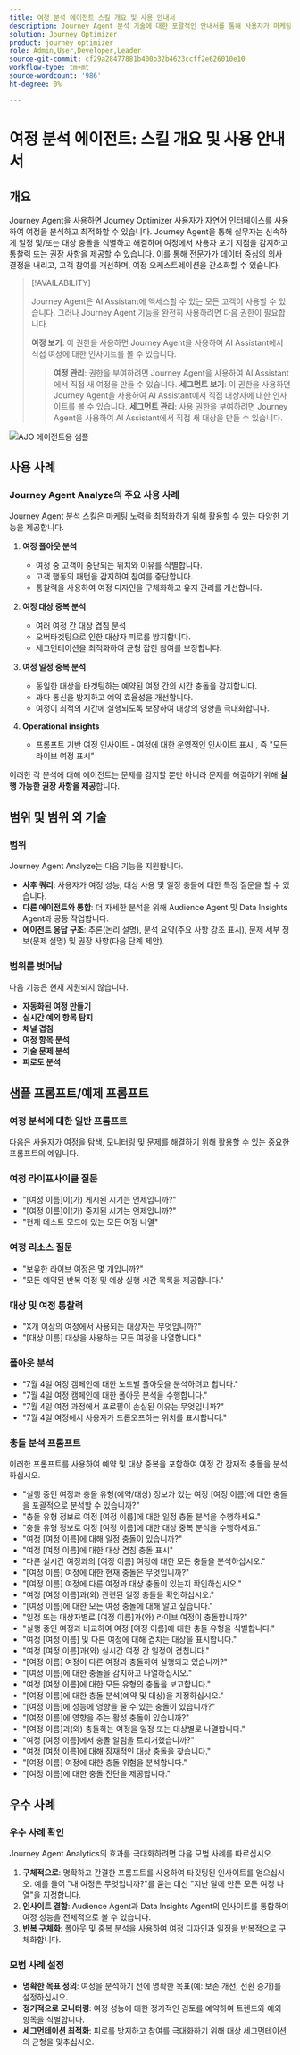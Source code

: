 ```yaml
---
title: 여정 분석 에이전트 스킬 개요 및 사용 안내서
description: Journey Agent 분석 기술에 대한 포괄적인 안내서를 통해 사용자가 마케팅 여정을 분석하고, 문제를 감지하고, 통찰력을 발견하고, 고객 참여를 최적화할 수 있습니다.
solution: Journey Optimizer
product: journey optimizer
role: Admin,User,Developer,Leader
source-git-commit: cf29a28477881b400b32b4623ccff2e626010e10
workflow-type: tm+mt
source-wordcount: '986'
ht-degree: 0%

---
```



# 여정 분석 에이전트: 스킬 개요 및 사용 안내서

## 개요

Journey Agent을 사용하면 Journey Optimizer 사용자가 자연어 인터페이스를 사용하여 여정을 분석하고 최적화할 수 있습니다. Journey Agent을 통해 실무자는 신속하게 일정 및/또는 대상 충돌을 식별하고 해결하며 여정에서 사용자 포기 지점을 감지하고 통찰력 또는 권장 사항을 제공할 수 있습니다. 이를 통해 전문가가 데이터 중심의 의사 결정을 내리고, 고객 참여를 개선하며, 여정 오케스트레이션을 간소화할 수 있습니다.

>[!AVAILABILITY]
>
>Journey Agent은 AI Assistant에 액세스할 수 있는 모든 고객이 사용할 수 있습니다. 그러나 Journey Agent 기능을 완전히 사용하려면 다음 권한이 필요합니다.
>
>**여정 보기**: 이 권한을 사용하면 Journey Agent을 사용하여 AI Assistant에서 직접 여정에 대한 인사이트를 볼 수 있습니다.
>>**여정 관리**: 권한을 부여하려면 Journey Agent을 사용하여 AI Assistant에서 직접 새 여정을 만들 수 있습니다.
>>**세그먼트 보기**: 이 권한을 사용하면 Journey Agent을 사용하여 AI Assistant에서 직접 대상자에 대한 인사이트를 볼 수 있습니다.
>>**세그먼트 관리**: 사용 권한을 부여하려면 Journey Agent을 사용하여 AI Assistant에서 직접 새 대상을 만들 수 있습니다.

![AJO 에이전트용 샘플](./images/ajo-agent/ajo-agent-sample.png)

## 사용 사례

### Journey Agent Analyze의 주요 사용 사례

Journey Agent 분석 스킬은 마케팅 노력을 최적화하기 위해 활용할 수 있는 다양한 기능을 제공합니다.

1. **여정 폴아웃 분석**

   - 여정 중 고객이 중단되는 위치와 이유를 식별합니다.
   - 고객 행동의 패턴을 감지하여 참여를 중단합니다.
   - 통찰력을 사용하여 여정 디자인을 구체화하고 유지 관리를 개선합니다.

1. **여정 대상 중복 분석**

   - 여러 여정 간 대상 겹침 분석
   - 오버타겟팅으로 인한 대상자 피로를 방지합니다.
   - 세그먼테이션을 최적화하여 균형 잡힌 참여를 보장합니다.

1. **여정 일정 중복 분석**

   - 동일한 대상을 타겟팅하는 예약된 여정 간의 시간 충돌을 감지합니다.
   - 과다 통신을 방지하고 예약 효율성을 개선합니다.
   - 여정이 최적의 시간에 실행되도록 보장하여 대상의 영향을 극대화합니다.

1. **Operational insights**

   - 프롬프트 기반 여정 인사이트 - 여정에 대한 운영적인 인사이트 표시 , 즉 &quot;모든 라이브 여정 표시&quot;

이러한 각 분석에 대해 에이전트는 문제를 감지할 뿐만 아니라 문제를 해결하기 위해 **실행 가능한 권장 사항을 제공**&#x200B;합니다.


## 범위 및 범위 외 기술

### **범위**

Journey Agent Analyze는 다음 기능을 지원합니다.

- **사후 쿼리**: 사용자가 여정 성능, 대상 사용 및 일정 충돌에 대한 특정 질문을 할 수 있습니다.
- **다른 에이전트와 통합**: 더 자세한 분석을 위해 Audience Agent 및 Data Insights Agent과 공동 작업합니다.
- **에이전트 응답 구조**: 추론(논리 설명), 분석 요약(주요 사항 강조 표시), 문제 세부 정보(문제 설명) 및 권장 사항(다음 단계 제안).

### **범위를 벗어남**

다음 기능은 현재 지원되지 않습니다.

- **자동화된 여정 만들기**
- **실시간 예외 항목 탐지**
- **채널 겹침**
- **여정 항목 분석**
- **기술 문제 분석**
- **피로도 분석**

## 샘플 프롬프트/예제 프롬프트

### 여정 분석에 대한 일반 프롬프트

다음은 사용자가 여정을 탐색, 모니터링 및 문제를 해결하기 위해 활용할 수 있는 중요한 프롬프트의 예입니다.

### 여정 라이프사이클 질문

- &quot;[여정 이름]이(가) 게시된 시기는 언제입니까?&quot;
- &quot;[여정 이름]이(가) 중지된 시기는 언제입니까?&quot;
- &quot;현재 테스트 모드에 있는 모든 여정 나열&quot;

### 여정 리소스 질문

- &quot;보유한 라이브 여정은 몇 개입니까?&quot;
- &quot;모든 예약된 반복 여정 및 예상 실행 시간 목록을 제공합니다.&quot;

### 대상 및 여정 통찰력

- &quot;X개 이상의 여정에서 사용되는 대상자는 무엇입니까?&quot;
- &quot;[대상 이름] 대상을 사용하는 모든 여정을 나열합니다.&quot;

### 폴아웃 분석

- &quot;7월 4일 여정 캠페인에 대한 노드별 폴아웃을 분석하려고 합니다.&quot;
- &quot;7월 4일 여정 캠페인에 대한 폴아웃 분석을 수행합니다.&quot;
- &quot;7월 4일 여정 과정에서 프로필이 손실된 이유는 무엇입니까?&quot;
- &quot;7월 4일 여정에서 사용자가 드롭오프하는 위치를 표시합니다.&quot;

### 충돌 분석 프롬프트

이러한 프롬프트를 사용하여 예약 및 대상 중복을 포함하여 여정 간 잠재적 충돌을 분석하십시오.

- &quot;실행 중인 여정과 충돌 유형(예약/대상) 정보가 있는 여정 [여정 이름]에 대한 충돌을 포괄적으로 분석할 수 있습니까?&quot;
- &quot;충돌 유형 정보로 여정 [여정 이름]에 대한 일정 충돌 분석을 수행하세요.&quot;
- &quot;충돌 유형 정보로 여정 [여정 이름]에 대한 대상 중복 분석을 수행하세요.&quot;
- &quot;여정 [여정 이름]에 대해 일정 충돌이 있습니까?&quot;
- &quot;여정 [여정 이름]에 대한 대상 겹침 충돌 표시&quot;
- &quot;다른 실시간 여정과의 [여정 이름] 여정에 대한 모든 충돌을 분석하십시오.&quot;
- &quot;[여정 이름] 여정에 대한 현재 충돌은 무엇입니까?&quot;
- &quot;[여정 이름] 여정에 다른 여정과 대상 충돌이 있는지 확인하십시오.&quot;
- &quot;여정 [여정 이름]과(와) 관련된 일정 충돌을 확인하십시오.&quot;
- &quot;[여정 이름]에 대한 모든 여정 충돌에 대해 알고 싶습니다.&quot;
- &quot;일정 또는 대상자별로 [여정 이름]과(와) 라이브 여정이 충돌합니까?&quot;
- &quot;실행 중인 여정과 비교하여 여정 [여정 이름]에 대한 충돌 유형을 식별합니다.&quot;
- &quot;여정 [여정 이름] 및 다른 여정에 대해 겹치는 대상을 표시합니다.&quot;
- &quot;여정 [여정 이름]과(와) 실시간 여정 간 일정이 겹칩니다.&quot;
- &quot;[여정 이름] 여정이 다른 여정과 충돌하여 실행되고 있습니까?&quot;
- &quot;[여정 이름]에 대한 충돌을 감지하고 나열하십시오.&quot;
- &quot;여정 [여정 이름]에 대한 모든 유형의 충돌을 보고합니다.&quot;
- &quot;[여정 이름]에 대한 충돌 분석(예약 및 대상)을 지정하십시오.&quot;
- &quot;[여정 이름]에 성능에 영향을 줄 수 있는 충돌이 있습니까?&quot;
- &quot;[여정 이름]에 영향을 주는 활성 충돌이 있습니까?&quot;
- &quot;[여정 이름]과(와) 충돌하는 여정을 일정 또는 대상별로 나열합니다.&quot;
- &quot;여정 [여정 이름]에서 충돌 알림을 트리거했습니까?&quot;
- &quot;여정 [여정 이름]에 대해 잠재적인 대상 충돌을 찾습니다.&quot;
- &quot;[여정 이름] 여정에 대한 충돌 위험을 분석합니다.&quot;
- &quot;[여정 이름]에 대한 충돌 진단을 제공합니다.&quot;


## 우수 사례

### 우수 사례 확인

Journey Agent Analytics의 효과를 극대화하려면 다음 모범 사례를 따르십시오.

1. **구체적으로**: 명확하고 간결한 프롬프트를 사용하여 타깃팅된 인사이트를 얻으십시오. 예를 들어 &quot;내 여정은 무엇입니까?&quot;를 묻는 대신 &quot;지난 달에 만든 모든 여정 나열&quot;을 지정합니다.
1. **인사이트 결합**: Audience Agent과 Data Insights Agent의 인사이트를 통합하여 여정 성능을 전체적으로 볼 수 있습니다.
1. **반복 구체화**: 폴아웃 및 중복 분석을 사용하여 여정 디자인과 일정을 반복적으로 구체화합니다.


### 모범 사례 설정

- **명확한 목표 정의**: 여정을 분석하기 전에 명확한 목표(예: 보존 개선, 전환 증가)를 설정하십시오.
- **정기적으로 모니터링**: 여정 성능에 대한 정기적인 검토를 예약하여 트렌드와 예외 항목을 식별합니다.
- **세그먼테이션 최적화**: 피로를 방지하고 참여를 극대화하기 위해 대상 세그먼테이션의 균형을 맞추십시오.